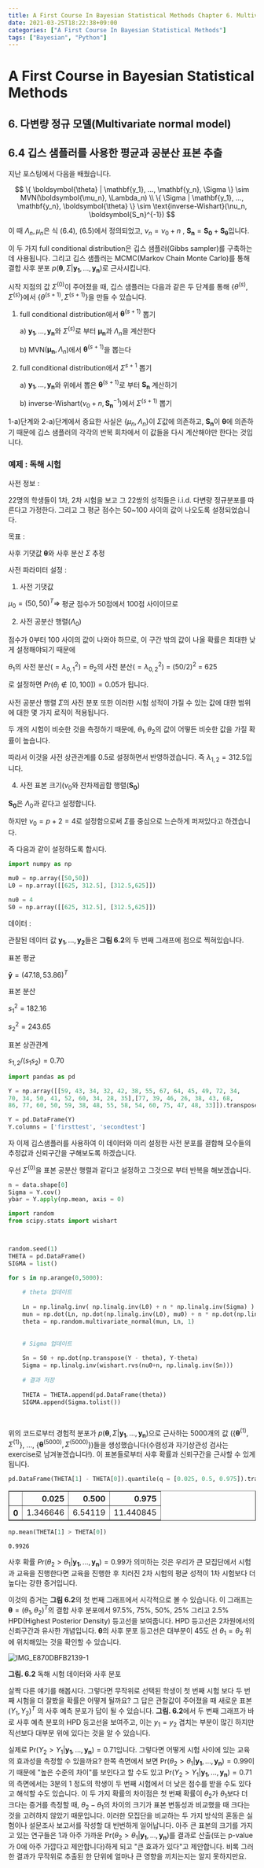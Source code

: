 ```yaml
---
title: A First Course In Bayesian Statistical Methods Chapter 6. Multivariate Normal Model, 2. Gibbs Sampling
date: 2021-03-25T18:22:38+09:00
categories: ["A First Course In Bayesian Statistical Methods"]
tags: ["Bayesian", "Python"]
---
```


# A First Course in Bayesian Statistical Methods

## 6. 다변량 정규 모델(Multivariate normal model)

## 6.4 깁스 샘플러를 사용한 평균과 공분산 표본 추출

지난 포스팅에서 다음을 배웠습니다.

$$
\{ \boldsymbol{\theta} | \mathbf{y_1}, ..., \mathbf{y_n}, \Sigma \} \sim MVN(\boldsymbol{\mu_n}, \Lambda_n) \\
\{ \Sigma | \mathbf{y_1}, ..., \mathbf{y_n}, \boldsymbol{\theta} \} \sim \text{inverse-Wishart}(\nu_n, \boldsymbol{S_n}^{-1})
$$

이 때 $\Lambda_n, \mu_n$은 식 (6.4), (6.5)에서 정의되었고, $\nu_n = \nu_0 + n$ , $\boldsymbol{S_n} = \boldsymbol{S_0} + \boldsymbol{S_{\theta}}$입니다.

이 두 가지 full conditional distribution은 깁스 샘플러(Gibbs sampler)를 구축하는데 사용됩니다. 그리고 깁스 샘플러는 MCMC(Markov Chain Monte Carlo)를 통해 결합 사후 분포 $p(\boldsymbol{\theta}, \Sigma | \mathbf{y_1}, ..., \mathbf{y_n})$로 근사시킵니다.

시작 지점의 값 $\Sigma^{(0)}$이 주어졌을 때, 깁스 샘플러는 다음과 같은 두 단계를 통해 {$\theta^{(s)}, \Sigma^{(s)}$}에서 {$\theta^{(s+1)}, \Sigma^{(s+1)}$}을 만들 수 있습니다.

1. full conditional distribution에서 $\boldsymbol{\theta}^{(s+1)}$ 뽑기

    a) $\mathbf{y_1}, ..., \mathbf{y_n}$와 $\Sigma^{(s)}$로 부터 $\boldsymbol{\mu_n}$과 $\Lambda_n$을 계산한다
    
    b) MVN($\mathbf{\mu_n}, \Lambda_n$)에서 $\mathbf{\theta}^{(s+1)}$을 뽑는다

2. full conditional distribution에서 $\Sigma^{s+1}$ 뽑기

    a) $\mathbf{y_1}, ..., \mathbf{y_n}$와 위에서 뽑은 $\boldsymbol{\theta}^{(s+1)}$로 부터 $\mathbf{S_n}$ 계산하기
    
    b) inverse-Wishart($\nu_0 + n, \boldsymbol{S_n}^{-1}$)에서 $\Sigma^{(s+1)}$ 뽑기

1-a)단계와 2-a)단계에서 중요한 사실은 {$\mu_n, \Lambda_n$}이 $\Sigma$값에 의존하고, $\boldsymbol{S_n}$이 $\mathbf{\theta}$에 의존하기 때문에 깁스 샘플러의 각각의 반복 회차에서 이 값들을 다시 계산해야만 한다는 것입니다.

### 예제 : 독해 시험

사전 정보 : 

22명의 학생들이 1차, 2차 시험을 보고 그 22쌍의 성적들은 i.i.d. 다변량 정규분포를 따른다고 가정한다. 그리고 그 평균 점수는 50~100 사이의 값이 나오도록 설정되었습니다.

목표 : 

사후 기댓값 $\mathbf{\theta}$와 사후 분산 $\Sigma$ 추정

사전 파라미터 설정 :

1. 사전 기댓값

$\mu_0 = (50,50)^T \Rightarrow$ 평균 점수가 50점에서 100점 사이이므로

2. 사전 공분산 행렬($\Lambda_0$)

점수가 0부터 100 사이의 값이 나와야 하므로, 이 구간 밖의 값이 나올 확률은 최대한 낮게 설정해야되기 때문에

$\theta_1$의 사전 분산($= \lambda_{0,1}^2$) = $\theta_2$의 사전 분산($= \lambda_{0,2}^2$) = $(50/2)^2$ = 625

로 설정하면 $Pr(\theta_j \notin [0,100]) = 0.05$가 됩니다.

사전 공분산 행렬 $\Sigma$의 사전 분포 또한 이러한 시험 성적이 가질 수 있는 값에 대한 범위에 대한 몇 가지 로직이 적용됩니다.

두 개의 시험이 비슷한 것을 측정하기 때문에, $\theta_1, \theta_2$의 값이 어떻든 비슷한 값을 가질 확률이 높습니다. 

따라서 이것을 사전 상관관계를 0.5로 설정하면서 반영하겠습니다. 즉 $\lambda_{1,2} = 312.5$입니다.

4. 사전 표본 크기($\nu_0$와 잔차제곱합 행렬($\boldsymbol{S_0}$)

$\boldsymbol{S_0}$은 $\Lambda_0$과 같다고 설정합니다.

하지만 $\nu_0 = p+2 = 4$로 설정함으로써 $\Sigma$를 중심으로 느슨하게 퍼져있다고 하겠습니다.

즉 다음과 같이 설정하도록 합시다.


```python
import numpy as np

mu0 = np.array([50,50])
L0 = np.array([[625, 312.5], [312.5,625]])

nu0 = 4
S0 = np.array([[625, 312.5], [312.5,625]])
```

데이터 : 

관찰된 데이터 값 $\mathbf{y_1}, ..., \mathbf{y_2}$들은 **그림 6.2**의 두 번째 그래프에 점으로 찍혀있습니다.

표본 평균

$\mathbf{\bar{y}} = (47.18, 53.86)^T$

표본 분산

$s_1^2 = 182.16$

$s_2^2 = 243.65$

표본 상관관계

$s_{1,2}/(s_1 s_2) = 0.70$


```python
import pandas as pd

Y = np.array([[59, 43, 34, 32, 42, 38, 55, 67, 64, 45, 49, 72, 34, 
70, 34, 50, 41, 52, 60, 34, 28, 35],[77, 39, 46, 26, 38, 43, 68, 
86, 77, 60, 50, 59, 38, 48, 55, 58, 54, 60, 75, 47, 48, 33]]).transpose()

Y = pd.DataFrame(Y)
Y.columns = ['firsttest', 'secondtest']
```

자 이제 깁스샘플러를 사용하여 이 데이터와 미리 설정한 사전 분포를 결합해 모수들의 추정값과 신뢰구간을 구해보도록 하겠습니다. 

우선 $\Sigma^{(0)}$을 표본 공분산 행렬과 같다고 설정하고 그것으로 부터 반복을 해보겠습니다.


```python
n = data.shape[0]
Sigma = Y.cov()
ybar = Y.apply(np.mean, axis = 0)

import random
from scipy.stats import wishart



random.seed(1)
THETA = pd.DataFrame()
SIGMA = list()

for s in np.arange(0,5000):
    
    # theta 업데이트
    
    Ln = np.linalg.inv( np.linalg.inv(L0) + n * np.linalg.inv(Sigma) )
    mun = np.dot(Ln, np.dot(np.linalg.inv(L0), mu0) + n * np.dot(np.linalg.inv(Sigma), ybar))
    theta = np.random.multivariate_normal(mun, Ln, 1)
    
    
    # Sigma 업데이트
    
    Sn = S0 + np.dot(np.transpose(Y - theta), Y-theta)
    Sigma = np.linalg.inv(wishart.rvs(nu0+n, np.linalg.inv(Sn)))
    
    # 결과 저장
    
    THETA = THETA.append(pd.DataFrame(theta))
    SIGMA.append(Sigma.tolist())
    
    
```

위의 코드로부터 경험적 분포가 $p(\boldsymbol{\theta}, \Sigma|\mathbf{y_1}, ..., \mathbf{y_n})$으로 근사하는 5000개의 값 ({$\boldsymbol{\theta}^{(1)}, \Sigma^{(1)}$}, ..., {$\boldsymbol{\theta}^{(5000)}, \Sigma^{(5000)}$})들을 생성했습니다(수렴성과 자기상관성 검사는 exercise로 남겨놓겠습니다!). 이 표본들로부터 사후 확률과 신뢰구간을 근사할 수 있게 됩니다.


```python
pd.DataFrame(THETA[1] - THETA[0]).quantile(q = [0.025, 0.5, 0.975]).transpose()
```




<div>
<style scoped>
    .dataframe tbody tr th:only-of-type {
        vertical-align: middle;
    }

    .dataframe tbody tr th {
        vertical-align: top;
    }

    .dataframe thead th {
        text-align: right;
    }
</style>
<table border="1" class="dataframe">
  <thead>
    <tr style="text-align: right;">
      <th></th>
      <th>0.025</th>
      <th>0.500</th>
      <th>0.975</th>
    </tr>
  </thead>
  <tbody>
    <tr>
      <th>0</th>
      <td>1.346646</td>
      <td>6.54119</td>
      <td>11.440845</td>
    </tr>
  </tbody>
</table>
</div>




```python
np.mean(THETA[1] > THETA[0])
```




    0.9926



사후 확률 $Pr(\theta_2 > \theta_1 | \mathbf{y_1}, ..., \mathbf{y_n}) = 0.99$가 의미하는 것은 우리가 큰 모집단에서 시험과 교육을 진행한다면 교육을 진행한 후 치러진 2차 시험의 평균 성적이 1차 시험보다 더 높다는 강한 증거입니다.

이것의 증거는 **그림 6.2**의 첫 번째 그래프에서 시각적으로 볼 수 있습니다. 이 그래프는 $\boldsymbol{\theta} = (\theta_1, \theta_2)^T$의 결합 사후 분포에서 97.5%, 75%, 50%, 25% 그리고 2.5% HPD(Highest Posterior Density) 등고선을 보여줍니다. HPD 등고선은 2차원에서의 신뢰구간과 유사한 개념입니다. $\boldsymbol{\theta}$의 사후 분포 등고선은 대부분이 45도 선 $\theta_1 = \theta_2$ 위에 위치해있는 것을 확인할 수 있습니다.

![IMG_E870DBFB2139-1](https://user-images.githubusercontent.com/57588650/112321458-5e2ed080-8cf3-11eb-9ad6-ea19e10d7b7b.jpeg)

**그림. 6.2** 독해 시험 데이터와 사후 분포

살짝 다른 얘기를 해봅시다. 그렇다면 무작위로 선택된 학생이 첫 번째 시험 보다 두 번째 시험을 더 잘봤을 확률은 어떻게 될까요? 그 답은 관찰값이 주어졌을 때 새로운 표본 ($Y_1, Y_2)^T$ 의 사후 예측 분포가 답이 될 수 있습니다. **그림. 6.2**에서 두 번째 그래프가 바로 사후 예측 분포의 HPD 등고선을 보여주고, 이는 $y_1 = y_2$ 겹치는 부분이 많긴 하지만 직선보다 대부분 위에 있다는 것을 알 수 있습니다.  

실제로 Pr$(Y_2 > Y_1 | \mathbf{y_1}, ..., \mathbf{y_n}) = 0.71$입니다. 그렇다면 어떻게 시험 사이에 있는 교육의 효과성을 측정할 수 있을까요? 한쪽 측면에서 보면 Pr($\theta_2 > \theta_1 | \mathbf{y_1}, ..., \mathbf{y_n}) = 0.99$이기 때문에 "높은 수준의 차이"를 보인다고 할 수도 있고 Pr$(Y_2 > Y_1 | \mathbf{y_1}, ..., \mathbf{y_n}) = 0.71$의 측면에서는 3분의 1 정도의 학생이 두 번째 시험에서 더 낮은 점수를 받을 수도 있다고 해석할 수도 있습니다. 이 두 가지 확률의 차이점은 첫 번째 확률이 $\theta_2$가 $\theta_1$보다 더 크다는 증거를 측정할 때, $\theta_2 - \theta_1$의 차이의 크기가 표본 변동성과 비교했을 때 크다는 것을 고려하지 않았기 때문입니다. 이러한 모집단을 비교하는 두 가지 방식의 혼동은 실험이나 설문조사 보고서를 작성할 대 빈번하게 일어납니다. 아주 큰 표본의 크기를 가지고 있는 연구들은 1과 아주 가까운 Pr($\theta_2 > \theta_1 | \mathbf{y_1}, ..., \mathbf{y_n})$를 결과로 산출(또는 p-value가 0에 아주 가깝다고 제안합니다)하게 되고 "큰 효과가 있다"고 제안합니다. 비록 그러한 결과가 무작위로 추출된 한 단위에 얼마나 큰 영향을 끼치는지는 알지 못하지만요.
